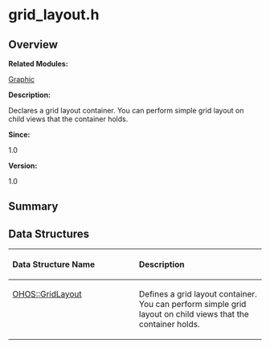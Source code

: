# grid\_layout.h<a name="ZH-CN_TOPIC_0000001055358076"></a>

## **Overview**<a name="section27447303093525"></a>

**Related Modules:**

[Graphic](Graphic.md)

**Description:**

Declares a grid layout container. You can perform simple grid layout on child views that the container holds. 

**Since:**

1.0

**Version:**

1.0

## **Summary**<a name="section488335797093525"></a>

## Data Structures<a name="nested-classes"></a>

<a name="table140847890093525"></a>
<table><thead align="left"><tr id="row2054960394093525"><th class="cellrowborder" valign="top" width="50%" id="mcps1.1.3.1.1"><p id="p270199683093525"><a name="p270199683093525"></a><a name="p270199683093525"></a>Data Structure Name</p>
</th>
<th class="cellrowborder" valign="top" width="50%" id="mcps1.1.3.1.2"><p id="p390376406093525"><a name="p390376406093525"></a><a name="p390376406093525"></a>Description</p>
</th>
</tr>
</thead>
<tbody><tr id="row920027365093525"><td class="cellrowborder" valign="top" width="50%" headers="mcps1.1.3.1.1 "><p id="p2082557007093525"><a name="p2082557007093525"></a><a name="p2082557007093525"></a><a href="OHOS-GridLayout.md">OHOS::GridLayout</a></p>
</td>
<td class="cellrowborder" valign="top" width="50%" headers="mcps1.1.3.1.2 "><p id="p1369900265093525"><a name="p1369900265093525"></a><a name="p1369900265093525"></a>Defines a grid layout container. You can perform simple grid layout on child views that the container holds. </p>
</td>
</tr>
</tbody>
</table>

